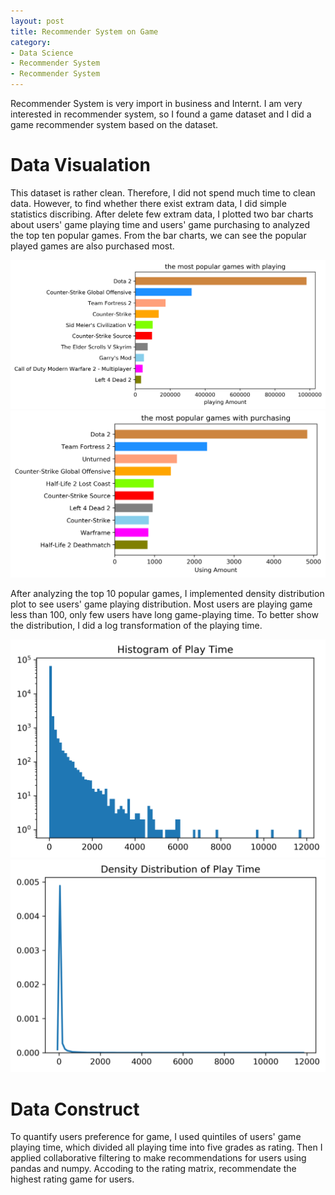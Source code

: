 ```yaml
---
layout: post
title: Recommender System on Game
category:
- Data Science
- Recommender System
- Recommender System
--- 
```


Recommender System is very import in business and Internt. I am very interested in recommender system, so I found a game dataset and I did a game recommender system based on the dataset.

# Data Visualation

This dataset is rather clean. Therefore, I did not spend much time to clean data. However, to find whether there exist extram data, I did simple statistics discribing. After delete few extram data, I plotted two bar charts about users' game playing time and users' game purchasing to analyzed the top ten popular games. From the bar charts, we can see the popular played games are also purchased most.


<img src = "/figures/recommenderSystem/game_play_char.png" alt = "game playing bar chart">


<img src = "/figures/recommenderSystem/game_purchase_char.png" alt = "game purchasing bar chart">




After analyzing the top 10 popular games, I implemented density distribution plot to see users' game playing distribution. Most users are playing game less than 100, only few users have long game-playing time. To better show the distribution, I did a log transformation of the playing time.

 
<img src = "/figures/recommenderSystem/play_time_histogram.png" alt = "game playing histogram">

<img src = "/figures/recommenderSystem/play_time_density.png" alt = "game playing time density">


# Data Construct
To quantify users preference for game, I used quintiles of users' game playing time, which divided all playing time into five grades as rating. Then I applied collaborative filtering to make recommendations for users using pandas and numpy. Accoding to the rating matrix, recommendate the highest rating game for users.


